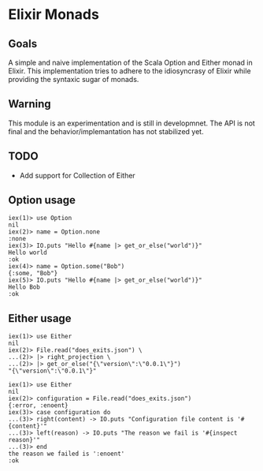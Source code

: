 Elixir Monads
=============

## Goals

A simple and naive implementation of the Scala Option and Either monad in Elixir. This implementation tries to adhere to the idiosyncrasy of Elixir while providing the syntaxic sugar of monads.

## Warning

This module is an experimentation and is still in developmnet. The API is not final and the behavior/implemantation has not stabilized yet.

## TODO

* Add support for Collection of Either

## Option usage

```iex
iex(1)> use Option
nil
iex(2)> name = Option.none
:none
iex(3)> IO.puts "Hello #{name |> get_or_else("world")}"
Hello world
:ok
iex(4)> name = Option.some("Bob")
{:some, "Bob"}
iex(5)> IO.puts "Hello #{name |> get_or_else("world")}"
Hello Bob
:ok
```

## Either usage

```iex
iex(1)> use Either
nil
iex(2)> File.read("does_exits.json") \
...(2)> |> right_projection \
...(2)> |> get_or_else("{\"version\":\"0.0.1\"}")
"{\"version\":\"0.0.1\"}"
```

```iex
iex(1)> use Either
nil
iex(2)> configuration = File.read("does_exits.json")
{:error, :enoent}
iex(3)> case configuration do
...(3)> right(content) -> IO.puts "Configuration file content is '#{content}'"
...(3)> left(reason) -> IO.puts "The reason we fail is '#{inspect reason}'"
...(3)> end
the reason we failed is ':enoent'
:ok
```
